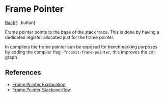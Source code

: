 # Frame Pointer

[Back](../../index.md#c-cpp-compilers){: .button}

Frame pointer points to the base of the stack trace. This is done by having a dedicated 
register allocated just for the frame pointer.

In compilers the frame pointer can be exposed for benchmarking purposes by adding the compiler flag `-fnoomit-frame-pointer`, this improves the call graph

## References

- [Frame Pointer Explanation](https://softwareengineering.stackexchange.com/questions/194339/frame-pointer-explanation)
- [Frame Pointer Stackoverflow](https://stackoverflow.com/questions/14666665/trying-to-understand-gcc-option-fomit-frame-pointer#14666730)

